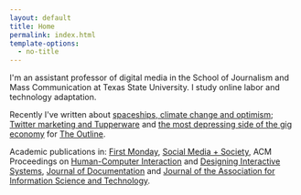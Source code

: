 ```yaml
---
layout: default
title: Home
permalink: index.html
template-options:
  - no-title
---
```


I'm an assistant professor of digital media in the School of Journalism and Mass Communication at Texas State University. I study online labor and technology adaptation.

Recently I've written about [spaceships, climate change and optimism](https://theoutline.com/post/2781/the-meaning-of-life-according-to-a-spaceship); [Twitter marketing and Tupperware](http://theoutline.com/post/2487/twitter-parties-are-tupperware-parties-reborn) and [the most depressing side of the gig economy](http://theoutline.com/post/2393/the-only-job-a-robot-couldn-t-do) for [The Outline](http://theoutline.com).


Academic publications in: [First Monday](http://firstmonday.org/ojs/index.php/fm/article/view/8055/6544), [Social Media + Society](http://journals.sagepub.com/doi/abs/10.1177/2056305116666305), ACM Proceedings on [Human-Computer Interaction](https://dl.acm.org/citation.cfm?id=2557055) and [Designing Interactive Systems](https://dl.acm.org/citation.cfm?id=2602782), [Journal of Documentation](http://www.emeraldinsight.com/doi/abs/10.1108/JD-12-2014-0169) and [Journal of the Association for Information Science and Technology](http://onlinelibrary.wiley.com/doi/10.1002/asi.23563/full).
